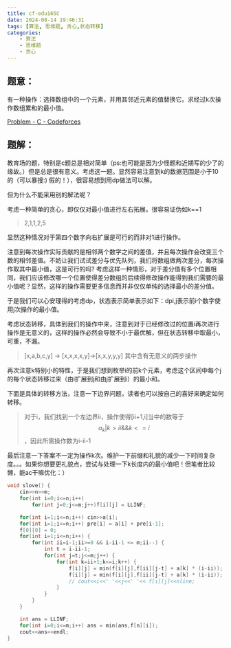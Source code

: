 ```yaml
---
title: cf-edu165C
date: 2024-08-14 19:46:31
tags: [算法, 思维题, 贪心,状态转移]
categories: 
	- 算法
	- 思维题
	- 贪心
---
```

## 题意：

有一种操作：选择数组中的一个元素，并用其邻近元素的值替换它。求经过k次操作数组累和的最小值。

[Problem - C - Codeforces](https://codeforces.com/contest/1969/problem/C)

<!--more-->

## 题解：

教育场的题，特别是c题总是相对简单（ps:也可能是因为少怪题和近期写的少了的缘故。）但是总是很有意义。考虑这一题。显然容易注意到k的数据范围是小于10的（可以暴搜:) 假的！），很容易想到用dp做法可以解。

但为什么不能采用别的解法呢？

考虑一种简单的贪心，即仅仅对最小值进行左右拓展。很容易证伪如k==1

> 2,1,1,2,5

显然这种情况对于第四个数字向右扩展是可行的而非对1进行操作。

注意到每次操作实际贡献的是相邻两个数字之间的差值，并且每次操作会改变三个数的相邻差值。不妨让我们试试差分与优先队列，我们将数组做两次差分，每次操作取其中最小值，这是可行的吗? 考虑这样一种情形，对于差分值有多个位置相同，我们应该修改哪一个位置使得差分数组的后续得修改操作能得到我们需要的最小值呢？显然，这样的操作需要更多信息而并非仅仅单纯的选择最小的差分值。

于是我们可以心安理得的考虑dp，状态表示简单表示如下：dpi,j表示前i个数字使用j次操作的最小值。

考虑状态转移，具体到我们的操作中来，注意到对于已经修改过的位置i再次进行操作是无意义的，这样的操作必然会导致不小于最优解，但在状态转移中取最小，可重，不漏。

> [x,a,b,c,y] -> [x,x,x,x,y]->[x,x,y,y,y] 其中含有无意义的两步操作

再次注意k特别小的特性，于是我们想到枚举i的前k个元素，考虑这个区间中每个j的每个状态转移过来（由i扩展到j和由j扩展到i）的最小和。

下面是具体的转移方法，注意一下边界问题，读者也可以按自己的喜好来确定如何转移。

> 对于i，我们找到一个左边界ii，操作使得[ii+1,i]当中的数等于$$a_k|k>ii \&\& k <= i$$，因此所需操作数为i-ii-1

最后注意一下答案不一定为操作k次。维护一下前缀和礼貌的减少一下时间复杂度。。。如果你想要更礼貌点，尝试与处理一下k长度内的最小值吧！但笔者比较懒，能ac干嘛优化：）

```cpp
void slove() {
    cin>>n>>m;
    for(int i=0;i<=n;i++)
        for(int j=0;j<=m;j++)f[i][j] = LLINF;

    for(int i=1;i<=n;i++) cin>>a[i];
    for(int i=1;i<=n;i++) pre[i] = a[i] + pre[i-1];
    f[0][0] = 0;
    for(int i=1;i<=n;i++) {
        for(int ii=i-1;ii>=0 && i-ii-1 <= m;ii--) {
            int t = i-ii-1;
            for(int j=t;j<=m;j++) {
                for(int k=ii+1;k<=i;k++) {
                    f[i][j] = min(f[i][j],f[ii][j-t] + a[k] * (i-ii));
                    f[i][j] = min(f[i][j],f[ii][j-t] + a[k] * (i-ii));
                    // cout<<i<<' '<<j<<' '<< f[i][j]<<nline;
                }
            }
        }
    }

    int ans = LLINF;
    for(int i=0;i<=m;i++) ans = min(ans,f[n][i]);
    cout<<ans<<endl;
}
```
